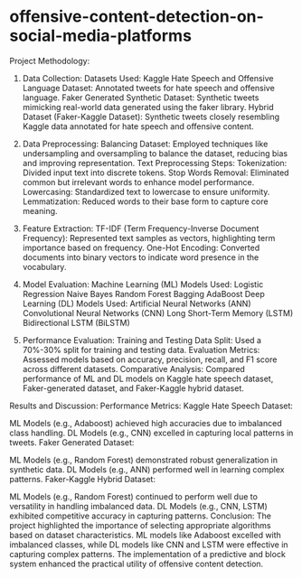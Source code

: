 # offensive-content-detection-on-social-media-platforms
Project Methodology:
1. Data Collection:
Datasets Used:
Kaggle Hate Speech and Offensive Language Dataset: Annotated tweets for hate speech and offensive language.
Faker Generated Synthetic Dataset: Synthetic tweets mimicking real-world data generated using the faker library.
Hybrid Dataset (Faker-Kaggle Dataset): Synthetic tweets closely resembling Kaggle data annotated for hate speech and offensive content.

3. Data Preprocessing:
Balancing Dataset: Employed techniques like undersampling and oversampling to balance the dataset, reducing bias and improving representation.
Text Preprocessing Steps:
Tokenization: Divided input text into discrete tokens.
Stop Words Removal: Eliminated common but irrelevant words to enhance model performance.
Lowercasing: Standardized text to lowercase to ensure uniformity.
Lemmatization: Reduced words to their base form to capture core meaning.

5. Feature Extraction:
TF-IDF (Term Frequency-Inverse Document Frequency): Represented text samples as vectors, highlighting term importance based on frequency.
One-Hot Encoding: Converted documents into binary vectors to indicate word presence in the vocabulary.

7. Model Evaluation:
Machine Learning (ML) Models Used:
Logistic Regression
Naive Bayes
Random Forest
Bagging
AdaBoost
Deep Learning (DL) Models Used:
Artificial Neural Networks (ANN)
Convolutional Neural Networks (CNN)
Long Short-Term Memory (LSTM)
Bidirectional LSTM (BiLSTM)

9. Performance Evaluation:
Training and Testing Data Split: Used a 70%-30% split for training and testing data.
Evaluation Metrics: Assessed models based on accuracy, precision, recall, and F1 score across different datasets.
Comparative Analysis: Compared performance of ML and DL models on Kaggle hate speech dataset, Faker-generated dataset, and Faker-Kaggle hybrid dataset.

Results and Discussion:
Performance Metrics:
Kaggle Hate Speech Dataset:

ML Models (e.g., Adaboost) achieved high accuracies due to imbalanced class handling.
DL Models (e.g., CNN) excelled in capturing local patterns in tweets.
Faker Generated Dataset:

ML Models (e.g., Random Forest) demonstrated robust generalization in synthetic data.
DL Models (e.g., ANN) performed well in learning complex patterns.
Faker-Kaggle Hybrid Dataset:

ML Models (e.g., Random Forest) continued to perform well due to versatility in handling imbalanced data.
DL Models (e.g., CNN, LSTM) exhibited competitive accuracy in capturing patterns.
Conclusion:
The project highlighted the importance of selecting appropriate algorithms based on dataset characteristics. ML models like Adaboost excelled with imbalanced classes, while DL models like CNN and LSTM were effective in capturing complex patterns. The implementation of a predictive and block system enhanced the practical utility of offensive content detection.
